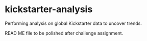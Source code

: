 # kickstarter-analysis
Performing analysis on global Kickstarter data to uncover trends.

READ ME file to be polished after challenge assignment.
